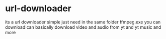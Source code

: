 # url-downloader

its a url downloader simple
just need in the same folder ffmpeg.exe you can download 
can basically download video and audio from yt and yt music and more
